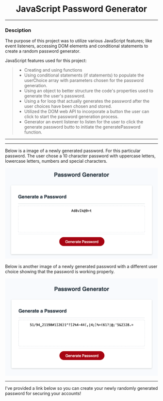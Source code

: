 <h1 align="center">JavaScript  Password Generator</h1>

---

### Desciption

The purpose of this project was to utilize various JavaScript features; like event listeners, accessing DOM elements and conditional statements to create a random password generator.

JavaScript features used for this project:

> - Creating and using functions
> - Using conditional statements (if statements) to populate the userChoice array with parameters chosen for the password generation.
> - Using an object to better structure the code's properties used to generate the user's password.
> - Using a for loop that actually generates the password after the user choices have been chosen and stored.
> - Utilized the DOM web API to incorporate a button the user can click to start the password generation process.
> - Generator an event listener to listen for the user to click the generate password butto to initiate the generatePassword function.

---

---

Below is a image of a newly generated password. For this particular password. The user chose a 10 character password with uppercase letters, lowercase letters, numbers and special characters.

![Newly Generated Password](/assets/images/passgen1.png)

Below is another image of a newly generated password with a different user choice showing that the password is working properly.

![Newly Generated Password](/assets/images/passgen2.png)

---

I've provided a link below so you can create your newly randomly generated password for securing your accounts!
